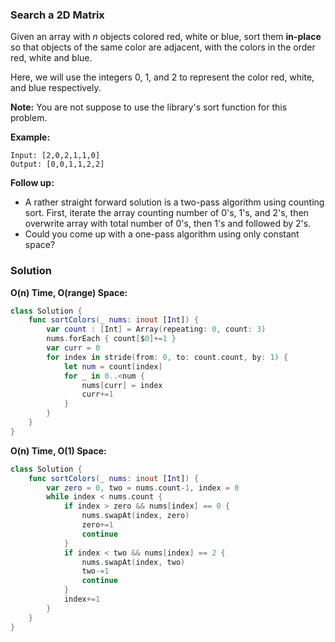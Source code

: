 
### Search a 2D Matrix

Given an array with *n* objects colored red, white or blue, sort them __in-place__</br>
so that objects of the same color are adjacent, with the colors in the order red, white and blue.

Here, we will use the integers 0, 1, and 2 to represent the color red, white, and blue respectively.

__Note:__ You are not suppose to use the library's sort function for this problem.

__Example:__
```
Input: [2,0,2,1,1,0]
Output: [0,0,1,1,2,2]
```
__Follow up:__

* A rather straight forward solution is a two-pass algorithm using counting sort. First, iterate the array counting number of 0's, 1's, and 2's, then overwrite array with total number of 0's, then 1's and followed by 2's.
* Could you come up with a one-pass algorithm using only constant space?

### Solution
__O(n) Time, O(range) Space:__
```Swift
class Solution {
    func sortColors(_ nums: inout [Int]) {
        var count : [Int] = Array(repeating: 0, count: 3)
        nums.forEach { count[$0]+=1 }
        var curr = 0
        for index in stride(from: 0, to: count.count, by: 1) {
            let num = count[index]
            for _ in 0..<num {
                nums[curr] = index
                curr+=1
            }
        }
    }
}
```
__O(n) Time, O(1) Space:__
```Swift
class Solution {
    func sortColors(_ nums: inout [Int]) {
        var zero = 0, two = nums.count-1, index = 0
        while index < nums.count {
            if index > zero && nums[index] == 0 {
                nums.swapAt(index, zero)
                zero+=1
                continue
            }
            if index < two && nums[index] == 2 {
                nums.swapAt(index, two)
                two-=1
                continue
            }
            index+=1
        }
    }
}
```